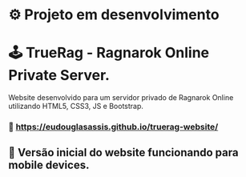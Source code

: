 # :gear: Projeto em desenvolvimento

# :joystick: TrueRag - Ragnarok Online Private Server.

Website desenvolvido para um servidor privado de Ragnarok Online utilizando HTML5, CSS3, JS e Bootstrap.

### :link: https://eudouglasassis.github.io/truerag-website/

## :iphone: Versão inicial do website funcionando para mobile devices.

